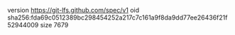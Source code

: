 version https://git-lfs.github.com/spec/v1
oid sha256:fda69c0512389bc298454252a217c7c161a9f8da9dd77ee26436f21f52944009
size 7679
